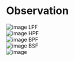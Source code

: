 # Observation
![image](https://github.com/user-attachments/assets/a8fe4d10-7f9a-4f88-a95e-3e6656c21953)
LPF<br>
![image](https://github.com/user-attachments/assets/24680577-2677-41f6-8def-4123e99ebba5)
HPF<br>
![image](https://github.com/user-attachments/assets/dca385c3-5baa-4a3c-b000-821fff4ff48a)
BPF<br>
![image](https://github.com/user-attachments/assets/236555d1-9363-46fe-aa44-87d65f4bcb52)
BSF<br>
![image](https://github.com/user-attachments/assets/ae76717e-1d6f-4eb2-83c3-58f6c346e760)



